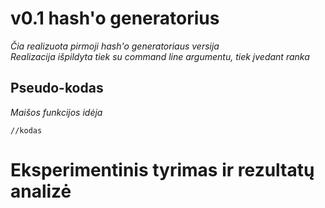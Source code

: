 # v0.1 hash'o generatorius
*Čia realizuota pirmoji hash'o generatoriaus versija*\
*Realizacija išpildyta tiek su command line argumentu, tiek įvedant ranka*

## Pseudo-kodas
*Maišos funkcijos idėja*
```
//kodas
```

# Eksperimentinis tyrimas ir rezultatų analizė